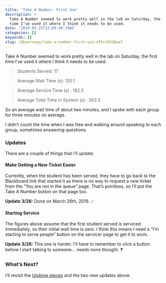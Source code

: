 ```yaml
---
title: 'Take A Number: First Use'
description: >-
  Take A Number seemed to work pretty well in the lab on Saturday, the first
  time I’ve used it where I think it needs to be used.
date: '2019-03-25T12:09:49.398Z'
categories: []
keywords: []
slug: /@kootsoop/take-a-number-first-use-df6cf0338aa7
---
```


Take A Number seemed to work pretty well in the lab on Saturday, the first time I’ve used it where I think it needs to be used.

> Students Served: 17

> Average Wait Time (s): 120.1

> Average Service Time (s) : 182.5

> Average Total Time in System (s) : 302.5

So an average wait time of about two minutes, and I spoke with each group for three minutes on average.

I didn’t count the time when I was free and walking around speaking to each group, sometimes answering questions.

### Updates

There are a couple of things that I’ll update.

#### Make Getting a New Ticket Easier

Currently, when the student has been served, they have to go back to the Blackboard link that started it as there is no way to request a new ticket from the “You are not in the queue” page. That’s pointless, so I’ll put the Take A Number button on that page too.

**Update 3/26:** Done on March 26th, 2019. ✅

#### Starting Service

The figures above assume that the first student served is serviced immediately, so their initial wait time is zero. I think this means I need a “I’m starting to serve people” button on the servicer page to get it to work.

**Update 3/26:** This one is harder. I’ll have to remember to click a button before I start talking to someone… needs more thought. ❓

### What’s Next?

I’ll revisit the [Undone pieces](https://kootsoop.github.io/@kootsoop-take-a-number-things-undone-b3b298ae1db2) and the two new updates above.
